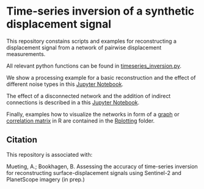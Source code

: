 # Time-series inversion of a synthetic displacement signal

This repository constains scripts and examples for reconstructing a displacement signal from a network of pairwise displacement measurements.  

All relevant python functions can be found in [timeseries_inversion.py](./timeseries_inversion.py).

We show a processing example for a basic reconstruction and the effect of different noise types in this [Jupyter Notebook](./timeseries_inversion_basic_example.ipynb).

The effect of a disconnected network and the addition of indirect connections is described in a this [Jupyter Notebook](./timeseries_inversion_disconnected_networks.ipynb).

Finally, examples how to visualize the networks in form of a [graph](./Rplotting/plot_graph.R) or [correlation matrix](./Rplotting/plot_matrix.R) in R are contained in the [Rplotting](./Rplotting) folder.

## Citation

This repository is associated with:

Mueting, A.; Bookhagen, B. Assessing the accuracy of time-series inversion for reconstructing surface-displacement signals using Sentinel-2 and PlanetScope imagery (in prep.)
